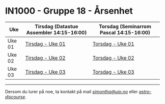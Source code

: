 # IN1000 - Gruppe 18 - Årsenhet

| Uke    | Tirsdag (Datastue Assembler 14:15-16:00)                                            | Torsdag (Seminarrom Pascal 14:15-16:00)                                          |
|--------|--------------------------------------------------------------|------------------------------------------------------------|
| Uke 01 | [Tirsdag - Uke 01](./uke01/tirsdag/)                         | [Torsdag - Uke 01](./uke01/torsdag/)                       |
| Uke 02 | [Tirsdag - Uke 02](./uke02/tirsdag/)                         | [Torsdag - Uke 02](./uke02/torsdag/)                       |
| Uke 03 | [Tirsdag - Uke 03](./uke03/tirsdag/)                         | [Torsdag - Uke 03](./uke03/torsdag/)                       |

---

Dersom du lurer på noe, ta kontakt på mail *simontha@uio.no* eller *[astro-discourse](https://astro-discourse.uio.no/c/in1000-24h/433)*.
